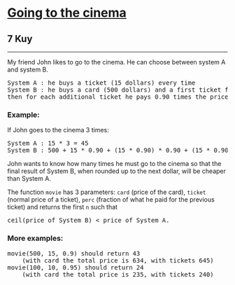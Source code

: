 <h1><a href="https://www.codewars.com/kata/562f91ff6a8b77dfe900006e">Going to the cinema</a></h1>
<h2>7 Kuy</h2>
<hr>
<p>My friend John likes to go to the cinema. He can choose between system A and system B.</p>
<pre>
System A : he buys a ticket (15 dollars) every time
System B : he buys a card (500 dollars) and a first ticket for 0.90 times the ticket price, 
then for each additional ticket he pays 0.90 times the price paid for the previous ticket.
</pre>
<h3>Example:</h3>
<p>If John goes to the cinema 3 times:</p>
<pre>
System A : 15 * 3 = 45
System B : 500 + 15 * 0.90 + (15 * 0.90) * 0.90 + (15 * 0.90 * 0.90) * 0.90 ( = 536.5849999999999, no rounding for each ticket)
</pre>
<p>John wants to know how many times he must go to the cinema so that the final result of System B, 
when rounded up to the next dollar, will be cheaper than System A.</p>
<p>The function <code>movie</code> has 3 parameters: <code>card</code> (price of the card), 
<code>ticket</code> (normal price of a ticket), <code>perc</code> (fraction of what he paid for the previous ticket) 
and returns the first <code>n</code> such that</p>
<pre>ceil(price of System B) < price of System A.</pre>
<h3>More examples:</h3>
<pre>
movie(500, 15, 0.9) should return 43 
    (with card the total price is 634, with tickets 645)
movie(100, 10, 0.95) should return 24 
    (with card the total price is 235, with tickets 240)
</pre>